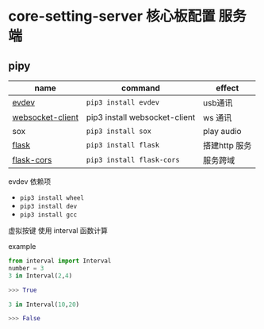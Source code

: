 # core-setting-server 核心板配置 服务端 

## pipy 

| name | command | effect |
| ---- | ------- | ----- |
| <a href="https://pypi.org/project/evdev/" target="_blank"> evdev </a> | `pip3 install evdev` | usb通讯|
| <a href="https://pypi.org/project/websocket-client/" target="_blank"> websocket-client </a> | pip3 install websocket-client | ws 通讯 |
| sox | `pip3 install sox` | play audio |
| <a href="https://pypi.org/project/Flask/" target="_blank"> flask </a> | `pip3 install flask`| 搭建http 服务|
| <a href="https://pypi.org/project/Flask-Cors/" target="_blank"> flask-cors </a> | `pip3 install flask-cors`| 服务跨域 |


evdev 依赖项
- `pip3 install wheel`
- `pip3 install dev`
- `pip3 install gcc`

虚拟按键 使用 interval 函数计算

example
```python
from interval import Interval
number = 3
3 in Interval(2,4)

>>> True

3 in Interval(10,20)

>>> False


```
